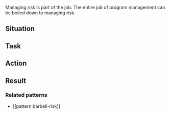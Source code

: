 
Managing risk is part of the job. The entire job of program management can be boiled down to managing risk. 

## Situation

## Task

## Action 

## Result

### Related patterns

- [[pattern.barbell-risk]]